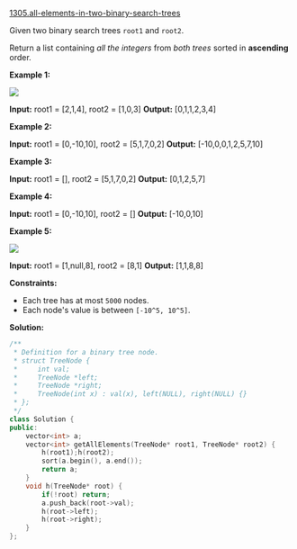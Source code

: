 [1305.all-elements-in-two-binary-search-trees](https://leetcode.com/problems/all-elements-in-two-binary-search-trees/)  

Given two binary search trees `root1` and `root2`.

Return a list containing _all the integers_ from _both trees_ sorted in **ascending** order.

**Example 1:**

![](https://assets.leetcode.com/uploads/2019/12/18/q2-e1.png)

**Input:** root1 = \[2,1,4\], root2 = \[1,0,3\]
**Output:** \[0,1,1,2,3,4\]

**Example 2:**

**Input:** root1 = \[0,-10,10\], root2 = \[5,1,7,0,2\]
**Output:** \[-10,0,0,1,2,5,7,10\]

**Example 3:**

**Input:** root1 = \[\], root2 = \[5,1,7,0,2\]
**Output:** \[0,1,2,5,7\]

**Example 4:**

**Input:** root1 = \[0,-10,10\], root2 = \[\]
**Output:** \[-10,0,10\]

**Example 5:**

![](https://assets.leetcode.com/uploads/2019/12/18/q2-e5-.png)

**Input:** root1 = \[1,null,8\], root2 = \[8,1\]
**Output:** \[1,1,8,8\]

**Constraints:**

*   Each tree has at most `5000` nodes.
*   Each node's value is between `[-10^5, 10^5]`.  



**Solution:**  

```cpp
/**
 * Definition for a binary tree node.
 * struct TreeNode {
 *     int val;
 *     TreeNode *left;
 *     TreeNode *right;
 *     TreeNode(int x) : val(x), left(NULL), right(NULL) {}
 * };
 */
class Solution {
public:
    vector<int> a;
    vector<int> getAllElements(TreeNode* root1, TreeNode* root2) {
        h(root1);h(root2);
        sort(a.begin(), a.end());
        return a;
    }
    void h(TreeNode* root) {
        if(!root) return;
        a.push_back(root->val);
        h(root->left);
        h(root->right);
    }
};
```
      